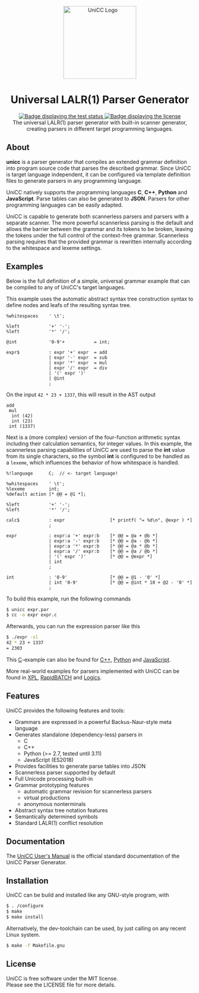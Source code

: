 <div align="center">
    <img src="https://github.com/phorward/unicc/raw/main/unicc.svg" height="196" alt="UniCC Logo" title="UniCC logo">
    <h1>Universal LALR(1) Parser Generator</h1>
    <a href="https://github.com/phorward/unicc/actions/workflows/test.yml">
        <img src="https://github.com/phorward/unicc/actions/workflows/test.yml/badge.svg" alt="Badge displaying the test status" title="Test badge">
    </a>
    <a href="https://github.com/phorward/unicc/LICENSE">
        <img src="https://img.shields.io/badge/License-MIT-green.svg" alt="Badge displaying the license" title="License badge">
    </a>
    <br>
    The universal LALR(1) parser generator with built-in scanner generator,<br>
    creating parsers in different target programming languages.
</div>

## About

**unicc** is a parser generator that compiles an extended grammar definition into program source code that parses the described grammar. Since UniCC is target language independent, it can be configured via template definition files to generate parsers in any programming language.

UniCC natively supports the programming languages **C**, **C++**, **Python** and **JavaScript**. Parse tables can also be generated to **JSON**. Parsers for other programming languages can be easily adapted.

UniCC is capable to generate both scannerless parsers and parsers with a separate scanner. The more powerful scannerless parsing is the default and allows the barrier between the grammar and its tokens to be broken, leaving the tokens under the full control of the context-free grammar. Scannerless parsing requires that the provided grammar is rewritten internally according to the whitespace and lexeme settings.

## Examples

Below is the full definition of a simple, universal grammar example that can be compiled to any of UniCC's target languages.

This example uses the automatic abstract syntax tree construction syntax to define nodes and leafs of the resulting syntax tree.

```unicc
%whitespaces    ' \t';

%left           '+' '-';
%left           '*' '/';

@int            '0-9'+           = int;

expr$           : expr '+' expr  = add
                | expr '-' expr  = sub
                | expr '*' expr  = mul
                | expr '/' expr  = div
                | '(' expr ')'
                | @int
                ;
```

On the input `42 * 23 + 1337`, this will result in the AST output

```
add
 mul
  int (42)
  int (23)
 int (1337)
```

Next is a (more complex) version of the four-function arithmetic syntax including their calculation semantics, for integer values. In this example, the scannerless parsing capabilities of UniCC are used to parse the **int** value from its single characters, so the symbol **int** is configured to be handled as a `lexeme`, which influences the behavior of how whitespace is handled.

```unicc
%!language      C;	// <- target language!

%whitespaces    ' \t';
%lexeme         int;
%default action [* @@ = @1 *];

%left           '+' '-';
%left           '*' '/';

calc$           : expr                 [* printf( "= %d\n", @expr ) *]
                ;

expr            : expr:a '+' expr:b    [* @@ = @a + @b *]
                | expr:a '-' expr:b    [* @@ = @a - @b *]
                | expr:a '*' expr:b    [* @@ = @a * @b *]
                | expr:a '/' expr:b    [* @@ = @a / @b *]
                | '(' expr ')'         [* @@ = @expr *]
                | int
                ;

int             : '0-9'                [* @@ = @1 - '0' *]
                | int '0-9'            [* @@ = @int * 10 + @2 - '0' *]
                ;
```

To build this example, run the following commands

```bash
$ unicc expr.par
$ cc -o expr expr.c
```

Afterwards, you can run the expression parser like this
```bash
$ ./expr -sl
42 * 23 + 1337
= 2303
```

This [C](examples/expr.c.par)-example can also be found for [C++](examples/expr.cpp.par), [Python](examples/expr.py.par) and [JavaScript](examples/expr.js.par).

More real-world examples for parsers implemented with UniCC can be found in [XPL](https://github.com/phorward/xpl), [RapidBATCH](https://github.com/phorward/rapidbatch) and [Logics](https://github.com/viur-framework/logics).

## Features

UniCC provides the following features and tools:

- Grammars are expressed in a powerful Backus-Naur-style meta language
- Generates standalone (dependency-less) parsers in
  - C
  - C++
  - Python (>= 2.7, tested until 3.11)
  - JavaScript (ES2018)
- Provides facilities to generate parse tables into JSON
- Scannerless parser supported by default
- Full Unicode processing built-in
- Grammar prototyping features
  - automatic grammar revision for scannerless parsers
  - virtual productions
  - anonymous nonterminals
- Abstract syntax tree notation features
- Semantically determined symbols
- Standard LALR(1) conflict resolution

## Documentation

The [UniCC User's Manual](http://downloads.phorward-software.com/unicc/unicc.pdf) is the official standard documentation of the UniCC Parser Generator.

## Installation

UniCC can be build and installed like any GNU-style program, with

```bash
$ . /configure
$ make
$ make install
```

Alternatively, the dev-toolchain can be used, by just calling on any recent Linux system.

```bash
$ make -f Makefile.gnu
```

## License

UniCC is free software under the MIT license.<br>
Please see the LICENSE file for more details.

